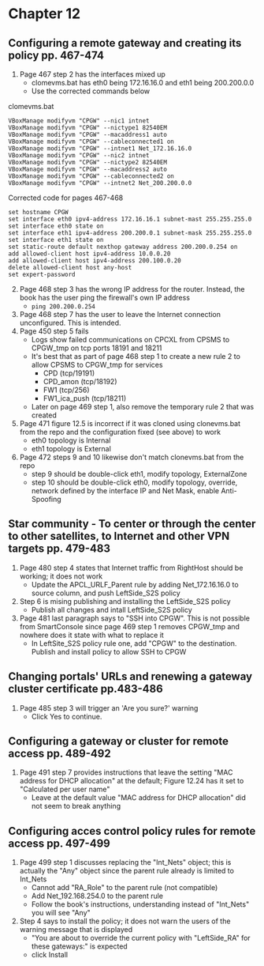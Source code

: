 # Chapter 12

## Configuring a remote gateway and creating its policy pp. 467-474
1. Page 467 step 2 has the interfaces mixed up
    - clomevms.bat has eth0 being 172.16.16.0 and eth1 being 200.200.0.0
    - Use the corrected commands below

clomevms.bat
```
VBoxManage modifyvm "CPGW" --nic1 intnet
VBoxManage modifyvm "CPGW" --nictype1 82540EM
VBoxManage modifyvm "CPGW" --macaddress1 auto
VBoxManage modifyvm "CPGW" --cableconnected1 on
VBoxManage modifyvm "CPGW" --intnet1 Net_172.16.16.0
VBoxManage modifyvm "CPGW" --nic2 intnet
VBoxManage modifyvm "CPGW" --nictype2 82540EM
VBoxManage modifyvm "CPGW" --macaddress2 auto
VBoxManage modifyvm "CPGW" --cableconnected2 on
VBoxManage modifyvm "CPGW" --intnet2 Net_200.200.0.0
```

Corrected code for pages 467-468
```
set hostname CPGW
set interface eth0 ipv4-address 172.16.16.1 subnet-mast 255.255.255.0
set interface eth0 state on
set interface eth1 ipv4-address 200.200.0.1 subnet-mask 255.255.255.0
set interface eth1 state on
set static-route default nexthop gateway address 200.200.0.254 on
add allowed-client host ipv4-address 10.0.0.20
add allowed-client host ipv4-address 200.100.0.20
delete allowed-client host any-host
set expert-password
```
2. Page 468 step 3 has the wrong IP address for the router. Instead, the book has the user ping the firewall's own IP address
    - `ping 200.200.0.254`
3. Page 468 step 7 has the user to leave the Internet connection unconfigured. This is intended.
4. Page 450 step 5 fails
    - Logs show failed communications on CPCXL from CPSMS to CPGW_tmp on tcp ports 18191 and 18211
    - It's best that as part of page 468 step 1 to create a new rule 2 to allow CPSMS to CPGW_tmp for services
        - CPD (tcp/19191)
        - CPD_amon (tcp/18192)
        - FW1 (tcp/256)
        - FW1_ica_push (tcp/18211)
    - Later on page 469 step 1, also remove the temporary rule 2 that was created
5. Page 471 figure 12.5 is incorrect if it was cloned using clonevms.bat from the repo and the configuration fixed (see above) to work
    - eth0 topology is Internal
    - eth1 topology is External
6. Page 472 steps 9 and 10 likewise don't match clonevms.bat from the repo
    - step 9 should be double-click eth1, modify topology, ExternalZone
    - step 10 should be double-click eth0, modify topology, override, network defined by the interface IP and Net Mask, enable Anti-Spoofing
## Star community - To center or through the center to other satellites, to Internet and other VPN targets pp. 479-483
1. Page 480 step 4 states that Internet traffic from RightHost should be working; it does not work
    - Update the APCL_URLF_Parent rule by adding Net_172.16.16.0 to source column, and push LeftSide_S2S policy
2. Step 6 is mising publishing and installing the LeftSide_S2S policy
    - Publish all changes and intall LeftSide_S2S policy
4. Page 481 last paragraph says to "SSH into CPGW". This is not possible from SmartConsole since page 469 step 1 removes CPGW_tmp and nowhere does it state with what to replace it
    - In LeftSite_S2S policy rule one, add "CPGW" to the destination. Publish and install policy to allow SSH to CPGW
## Changing portals' URLs and renewing a gateway cluster certificate pp.483-486
1. Page 485 step 3 will trigger an 'Are you sure?' warning
    - Click Yes to continue.
## Configuring a gateway or cluster for remote access pp. 489-492
1. Page 491 step 7 provides instructions that leave the setting "MAC address for DHCP allocation" at the default; Figure 12.24 has it set to "Calculated per user name"
    - Leave at the default value "MAC address for DHCP allocation" did not seem to break anything
## Configuring acces control policy rules for remote access pp. 497-499
1. Page 499 step 1 discusses replacing the "Int_Nets" object; this is actually the "Any" object since the parent rule already is limited to Int_Nets
    - Cannot add "RA_Role" to the parent rule (not compatible)
    - Add Net_192.168.254.0 to the parent rule
    - Follow the book's instructions, understanding instead of "Int_Nets" you will see "Any"
2. Step 4 says to install the policy; it does not warn the users of the warning message that is displayed
    - "You are about to override the current policy with "LeftSide_RA" for these gateways:" is expected
    - click Install
